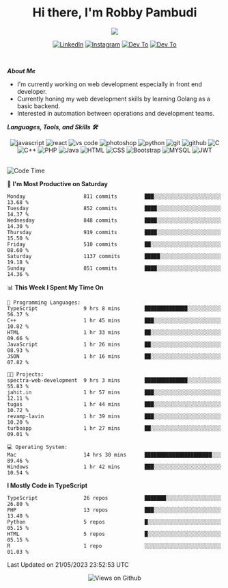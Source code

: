 <div align="center">
   <h1>Hi there, I'm Robby Pambudi </h1>

<img src="https://pronoun.cyou/x/y?subject=He&object=Him&height=20"> 
</div>

<p align='center'>
   <a href="https://www.linkedin.com/in/robbypambudi" target="_blank"><img src="https://img.shields.io/badge/LinkedIn-0077B5?style=for-the-badge&logo=linkedin&logoColor=white" alt="LinkedIn"></a>
   <a href="https://www.instagram.com/robbypambudi" target="_blank"><img src="https://img.shields.io/badge/Instagram-E4405F?style=for-the-badge&logo=instagram&logoColor=white" alt="Instagram"></a>
   <a href="https://dev.to/robbypambudi" target="_blank"><img src="https://img.shields.io/badge/dev.to-0A0A0A?style=for-the-badge&logo=dev.to&logoColor=white" alt="Dev To"></a>
   <a href="https://www.facebook.com/robbyulungpambudi" target="_blank"><img src="https://img.shields.io/badge/Facebook-1877F2?style=for-the-badge&logo=facebook&logoColor=white" alt="Dev To"></a>

</p> <p>
<br>
   
***About Me***
   
- I'm currently working on web development especially in front end developer.
- Currently honing my web development skills by learning Golang as a basic backend.
- Interested in automation between operations and development teams.
 
   
***Languages, Tools, and Skills 🛠***

   <div align="center">
   <img src="https://img.shields.io/badge/JavaScript-F7DF1E?style=for-the-badge&logo=javascript&logoColor=black" alt="javascript" />
      <img src="https://img.shields.io/badge/React-61DAFB?style=for-the-badge&logo=react&logoColor=black" alt="react" />
      <img src="https://img.shields.io/badge/vs%20code-007ACC?style=for-the-badge&logo=visual%20studio%20code&logoColor=white" alt="vs code" />
      <img src="https://img.shields.io/badge/adobe%20photoshop-31A8FF?style=for-the-badge&logo=adobe%20photoshop&logoColor=white" alt="photoshop" />
      <img src="https://img.shields.io/badge/python-3776AB?style=for-the-badge&logo=python&logoColor=white" alt="python" />
      <img src="https://img.shields.io/badge/Git-F05032?style=for-the-badge&logo=git&logoColor=white" alt="git" />
      <img src="https://img.shields.io/badge/GitHub-100000?style=for-the-badge&logo=github&logoColor=white" alt="github" />
      <img src="https://img.shields.io/badge/c-%2300599C.svg?style=for-the-badge&logo=c&logoColor=white" alt="C" />
      <img src="https://img.shields.io/badge/c++-%2300599C.svg?style=for-the-badge&logo=c%2B%2B&logoColor=white" alt="C++" />   
      <img src="https://img.shields.io/badge/PHP-777BB4?style=for-the-badge&logo=php&logoColor=white" alt="PHP" />
      <img src="https://img.shields.io/badge/Java-ED8B00?style=for-the-badge&logo=java&logoColor=white" alt="Java"/>
      <img src="https://img.shields.io/badge/HTML5-E34F26?style=for-the-badge&logo=html5&logoColor=white" alt="HTML" />
      <img src="https://img.shields.io/badge/CSS-239120?&style=for-the-badge&logo=css3&logoColor=white" alt ="CSS" />
      <img src="https://img.shields.io/badge/Bootstrap-563D7C?style=for-the-badge&logo=bootstrap&logoColor=white" alt="Bootstrap" />
      <img src="https://img.shields.io/badge/MySQL-00000F?style=for-the-badge&logo=mysql&logoColor=white" alt="MYSQL" />
      <img src="https://img.shields.io/badge/json%20web%20tokens-323330?style=for-the-badge&logo=json-web-tokens&logoColor=pink" alt="JWT" />
      
   </div><br>
   
<!--START_SECTION:waka-->
![Code Time](http://img.shields.io/badge/Code%20Time-716%20hrs%202%20mins-blue)

📅 **I'm Most Productive on Saturday** 

```text
Monday                   811 commits         ███░░░░░░░░░░░░░░░░░░░░░░   13.68 % 
Tuesday                  852 commits         ████░░░░░░░░░░░░░░░░░░░░░   14.37 % 
Wednesday                848 commits         ████░░░░░░░░░░░░░░░░░░░░░   14.30 % 
Thursday                 919 commits         ████░░░░░░░░░░░░░░░░░░░░░   15.50 % 
Friday                   510 commits         ██░░░░░░░░░░░░░░░░░░░░░░░   08.60 % 
Saturday                 1137 commits        █████░░░░░░░░░░░░░░░░░░░░   19.18 % 
Sunday                   851 commits         ████░░░░░░░░░░░░░░░░░░░░░   14.36 % 
```


📊 **This Week I Spent My Time On** 

```text
💬 Programming Languages: 
TypeScript               9 hrs 8 mins        ██████████████░░░░░░░░░░░   56.37 % 
C++                      1 hr 45 mins        ███░░░░░░░░░░░░░░░░░░░░░░   10.82 % 
HTML                     1 hr 33 mins        ██░░░░░░░░░░░░░░░░░░░░░░░   09.66 % 
JavaScript               1 hr 26 mins        ██░░░░░░░░░░░░░░░░░░░░░░░   08.93 % 
JSON                     1 hr 16 mins        ██░░░░░░░░░░░░░░░░░░░░░░░   07.82 % 

🐱‍💻 Projects: 
spectra-web-development  9 hrs 3 mins        ██████████████░░░░░░░░░░░   55.83 % 
jahit.in                 1 hr 57 mins        ███░░░░░░░░░░░░░░░░░░░░░░   12.11 % 
tugas                    1 hr 44 mins        ███░░░░░░░░░░░░░░░░░░░░░░   10.72 % 
revamp-lavin             1 hr 39 mins        ███░░░░░░░░░░░░░░░░░░░░░░   10.20 % 
turboapp                 1 hr 27 mins        ██░░░░░░░░░░░░░░░░░░░░░░░   09.01 % 

💻 Operating System: 
Mac                      14 hrs 30 mins      ██████████████████████░░░   89.46 % 
Windows                  1 hr 42 mins        ███░░░░░░░░░░░░░░░░░░░░░░   10.54 % 
```

**I Mostly Code in TypeScript** 

```text
TypeScript               26 repos            ███████░░░░░░░░░░░░░░░░░░   26.80 % 
PHP                      13 repos            ███░░░░░░░░░░░░░░░░░░░░░░   13.40 % 
Python                   5 repos             █░░░░░░░░░░░░░░░░░░░░░░░░   05.15 % 
HTML                     5 repos             █░░░░░░░░░░░░░░░░░░░░░░░░   05.15 % 
R                        1 repo              ░░░░░░░░░░░░░░░░░░░░░░░░░   01.03 % 
```




 Last Updated on 21/05/2023 23:52:53 UTC
<!--END_SECTION:waka-->

<div align="center">
<img src="https://komarev.com/ghpvc/?username=robbypambudi&color=green" alt="Views on Github" />
</div>

